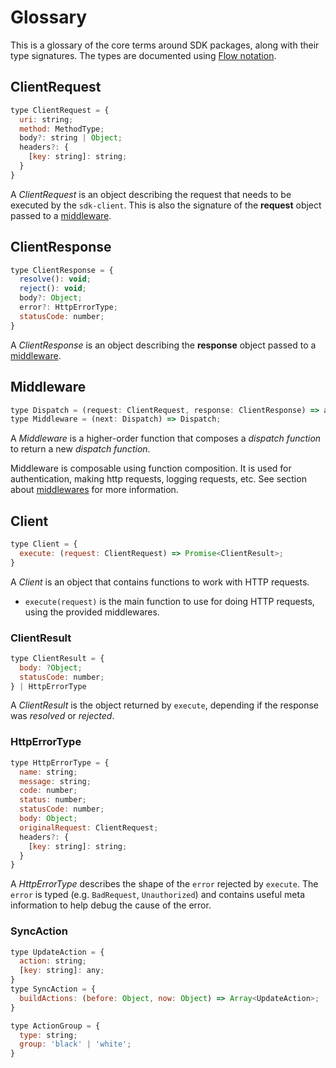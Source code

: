 # Glossary

This is a glossary of the core terms around SDK packages, along with their type signatures. The types are documented using [Flow notation](https://flowtype.org/docs/quick-reference.html).

## ClientRequest

```js
type ClientRequest = {
  uri: string;
  method: MethodType;
  body?: string | Object;
  headers?: {
    [key: string]: string;
  }
}
```

A *ClientRequest* is an object describing the request that needs to be executed by the `sdk-client`. This is also the signature of the **request** object passed to a [middleware](/sdk/Middlewares.md).

## ClientResponse

```js
type ClientResponse = {
  resolve(): void;
  reject(): void;
  body?: Object;
  error?: HttpErrorType;
  statusCode: number;
}
```

A *ClientResponse* is an object describing the **response** object passed to a [middleware](/sdk/Middlewares.md).

## Middleware

```js
type Dispatch = (request: ClientRequest, response: ClientResponse) => any;
type Middleware = (next: Dispatch) => Dispatch;
```

A *Middleware* is a higher-order function that composes a *dispatch function* to return a new *dispatch function*.

Middleware is composable using function composition. It is used for authentication, making http requests, logging requests, etc. See section about [middlewares](/sdk/Middlewares.md) for more information.

## Client

```js
type Client = {
  execute: (request: ClientRequest) => Promise<ClientResult>;
}
```

A *Client* is an object that contains functions to work with HTTP requests.  

- `execute(request)` is the main function to use for doing HTTP requests, using the provided middlewares.

### ClientResult

```js
type ClientResult = {
  body: ?Object;
  statusCode: number;
} | HttpErrorType
```

A *ClientResult* is the object returned by `execute`, depending if the response was *resolved* or *rejected*.

### HttpErrorType

```js
type HttpErrorType = {
  name: string;
  message: string;
  code: number;
  status: number;
  statusCode: number;
  body: Object;
  originalRequest: ClientRequest;
  headers?: {
    [key: string]: string;
  }
}
```

A *HttpErrorType* describes the shape of the `error` rejected by `execute`. The `error` is typed (e.g. `BadRequest`, `Unauthorized`) and contains useful meta information to help debug the cause of the error.

### SyncAction

```js
type UpdateAction = {
  action: string;
  [key: string]: any;
}
type SyncAction = {
  buildActions: (before: Object, now: Object) => Array<UpdateAction>;
}

type ActionGroup = {
  type: string;
  group: 'black' | 'white';
}
```
